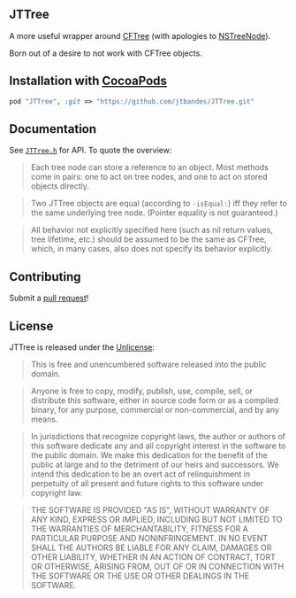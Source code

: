 ## JTTree

A more useful wrapper around [CFTree](https://developer.apple.com/documentation/CoreFoundation/Reference/CFTreeRef/) (with apologies to [NSTreeNode](https://developer.apple.com/library/mac/documentation/cocoa/reference/NSTreeNode_class/)).

Born out of a desire to not work with CFTree objects.

## Installation with [CocoaPods](http://cocoapods.org/)

```ruby
pod "JTTree", :git => "https://github.com/jtbandes/JTTree.git"
```

## Documentation

See [`JTTree.h`](src/JTTree.h) for API. To quote the overview:

> Each tree node can store a reference to an object. Most methods come in pairs: one to act on tree nodes, and one to act on stored objects directly.

> Two JTTree objects are equal (according to `-isEqual:`) iff they refer to the same underlying tree node. (Pointer equality is not guaranteed.)

> All behavior not explicitly specified here (such as nil return values, tree lifetime, etc.) should be assumed to be the same as CFTree, which, in many cases, also does not specify its behavior explicitly.

## Contributing

Submit a [pull request](http://github.com/jtbandes/JTTree/pulls)!

## License

JTTree is released under the [Unlicense](http://unlicense.org/):

> This is free and unencumbered software released into the public domain.

> Anyone is free to copy, modify, publish, use, compile, sell, or distribute this software, either in source code form or as a compiled binary, for any purpose, commercial or non-commercial, and by any means.

> In jurisdictions that recognize copyright laws, the author or authors of this software dedicate any and all copyright interest in the software to the public domain. We make this dedication for the benefit of the public at large and to the detriment of our heirs and successors. We intend this dedication to be an overt act of relinquishment in perpetuity of all present and future rights to this software under copyright law.

> THE SOFTWARE IS PROVIDED "AS IS", WITHOUT WARRANTY OF ANY KIND, EXPRESS OR IMPLIED, INCLUDING BUT NOT LIMITED TO THE WARRANTIES OF MERCHANTABILITY, FITNESS FOR A PARTICULAR PURPOSE AND NONINFRINGEMENT. IN NO EVENT SHALL THE AUTHORS BE LIABLE FOR ANY CLAIM, DAMAGES OR OTHER LIABILITY, WHETHER IN AN ACTION OF CONTRACT, TORT OR OTHERWISE, ARISING FROM, OUT OF OR IN CONNECTION WITH THE SOFTWARE OR THE USE OR OTHER DEALINGS IN THE SOFTWARE.
